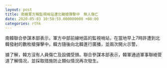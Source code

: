 ```yaml
---
layout: post
title: 南韓軍方稱監視哨站遭北韓槍彈擊中　無人傷亡
date: 2020-05-03 10:58:59.000000000 +08:00
categories: rthk
---
```


南韓聯合參謀本部表示，軍方中部前線地區的監視哨站，在當地早上7時許遭到北韓發射的數枚槍彈擊中，韓方隨後向北韓進行廣播，並兩次開火示警。

據了解，韓方沒有人員傷亡及設備受損。聯合參謀本部表示，韓軍通過軍事聯絡管道了解情况，並採取措施防止類似情況再次發生。
